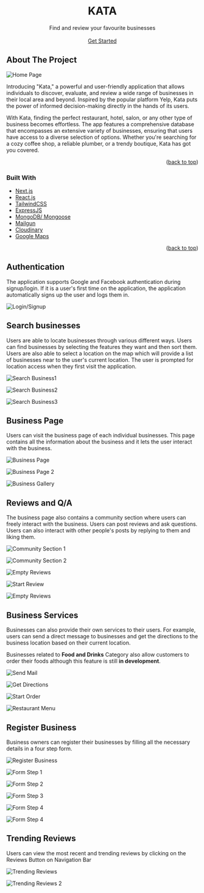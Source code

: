 <div id="top"></div>
<!-- PROJECT LOGO -->
<br />
<div align="center">
  <h1 align="center">KATA</h1>
  <p align="center">
    Find and review your favourite businesses
    <br />
    <br/>
    <a href="https://kataweb.tech">Get Started</a>
  </p>
</div>



<!-- ABOUT THE PROJECT -->
## About The Project

![Home Page](https://imgur.com/XRzn1pC.png)

Introducing "Kata," a powerful and user-friendly application that allows individuals to discover, evaluate, and review a wide range of businesses in their local area and beyond. Inspired by the popular platform Yelp, Kata puts the power of informed decision-making directly in the hands of its users.

With Kata, finding the perfect restaurant, hotel, salon, or any other type of business becomes effortless. The app features a comprehensive database that encompasses an extensive variety of businesses, ensuring that users have access to a diverse selection of options. Whether you're searching for a cozy coffee shop, a reliable plumber, or a trendy boutique, Kata has got you covered.

<p align="right">(<a href="#top">back to top</a>)</p>


### Built With

* [Next.js](https://nextjs.org/)
* [React.js](https://reactjs.org/)
* [TailwindCSS](https://tailwindcss.com/)
* [ExpressJS](https://expressjs.com/)
* [MongoDB/ Mongoose](https://mongodb.com/)
* [Mailgun](https://mailgun.com/)
* [Cloudinary](https://cloudinary.com/)
* [Google Maps](https://google.com/maps)

<p align="right">(<a href="#top">back to top</a>)</p>

## Authentication

The application supports Google and Facebook authentication during signup/login. If it is a user's first time on the application, the application automatically signs up the user and logs them in.

![Login/Signup](https://imgur.com/cw4SCBY.png)

## Search businesses

Users are able to locate businesses through various different ways. Users can find businesses by selecting the features they want and then sort them. Users are also able to select a location on the map which will provide a list of businesses near to the user's current location. The user is prompted for location access when they first visit the application.

![Search Business1](https://i.imgur.com/UieSPrf.png?2)

![Search Business2](https://imgur.com/eJtFhLV.png)

![Search Business3](https://i.imgur.com/R2oN7MV.png)

## Business Page

Users can visit the business page of each individual businesses. This page contains all the information about the business and it lets the user interact with the business.

![Business Page](https://i.imgur.com/cZ96B7r.png)  

![Business Page 2](https://i.imgur.com/IyDI7Hu.png)

![Business Gallery](https://i.imgur.com/ZX4ljvq.png)

## Reviews and Q/A

The business page also contains a community section where users can freely interact with the business. Users can post reviews and ask questions. Users can also interact with other people's posts by replying to them and liking them.

![Community Section 1](https://i.imgur.com/X7wNZZn.png) 

![Community Section 2](https://i.imgur.com/Zi1Fs2v.png)  

![Empty Reviews](https://i.imgur.com/9rOA3dd.png)  

![Start Review](https://i.imgur.com/H2y2t6j.png)  

![Empty Reviews](https://i.imgur.com/zxAwXbL.png)  


## Business Services

Businesses can also provide their own services to their users. For example, users can send a direct message to businesses and get the directions to the business location based on their current location. 

Businesses related to **Food and Drinks** Category also allow customers to order their foods although this feature is still **in development**.


![Send Mail](https://i.imgur.com/wFIEHJZ.png)

![Get Directions](https://i.imgur.com/srx6unp.png)

![Start Order](https://i.imgur.com/D0uFzkw.png)

![Restaurant Menu](https://i.imgur.com/Js5leji.png)


## Register Business
Business owners can register their businesses by filling all the necessary details in a four step form.

![Register Business](https://i.imgur.com/a21DIIf.png)

![Form Step 1](https://i.imgur.com/kGY5Pqq.png)

![Form Step 2](https://i.imgur.com/oIEV0SX.png)

![Form Step 3](https://i.imgur.com/4jkz3xY.png)

![Form Step 4](https://i.imgur.com/CJoBpwh.png)

![Form Step 4](https://i.imgur.com/N3in9hb.png)



## Trending Reviews

Users can view the most recent and trending reviews by clicking on the Reviews Button on Navigation Bar

![Trending Reviews](https://i.imgur.com/bmmFeMa.png)

![Trending Reviews 2](https://i.imgur.com/dRUHH11.png)
